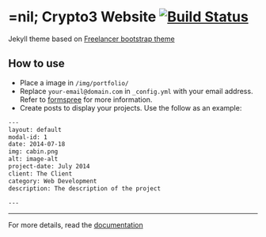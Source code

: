 # =nil; Crypto3 Website  [![Build Status](https://travis-ci.com/nemothenoone/crypto3.nil.foundation.svg?token=DHGZQ8ocJtbnXsTs61qE&branch=master)](https://travis-ci.com/nemothenoone/crypto3.nil.foundation)

Jekyll theme based on [Freelancer bootstrap theme ](http://startbootstrap.com/template-overviews/freelancer/)

## How to use
 - Place a image in `/img/portfolio/`
 - Replace `your-email@domain.com` in `_config.yml` with your email address. Refer to [formspree](http://formspree.io/) for more information.
 - Create posts to display your projects. Use the follow as an example:
```txt
---
layout: default
modal-id: 1
date: 2014-07-18
img: cabin.png
alt: image-alt
project-date: July 2014
client: The Client
category: Web Development
description: The description of the project

---
```

---------
For more details, read the [documentation](http://jekyllrb.com/)
